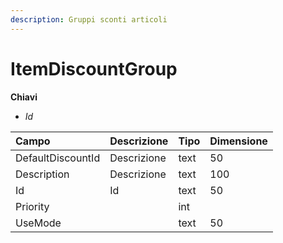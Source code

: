 ```yaml
---
description: Gruppi sconti articoli
---
```


# ItemDiscountGroup

**Chiavi**

* _Id_

| Campo | Descrizione | Tipo | Dimensione |
| :--- | :--- | :--- | :--- |
| DefaultDiscountId | Descrizione | text | 50 |
| Description | Descrizione | text | 100 |
| Id | Id | text | 50 |
| Priority |  | int |  |
| UseMode |  | text | 50 |
